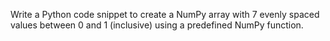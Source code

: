 Write a Python code snippet to create a NumPy array with 7 evenly spaced values between 0 and 1 (inclusive) using a predefined NumPy function.